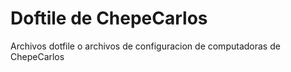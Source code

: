 # Doftile de ChepeCarlos

Archivos dotfile o archivos de configuracion de computadoras de ChepeCarlos
